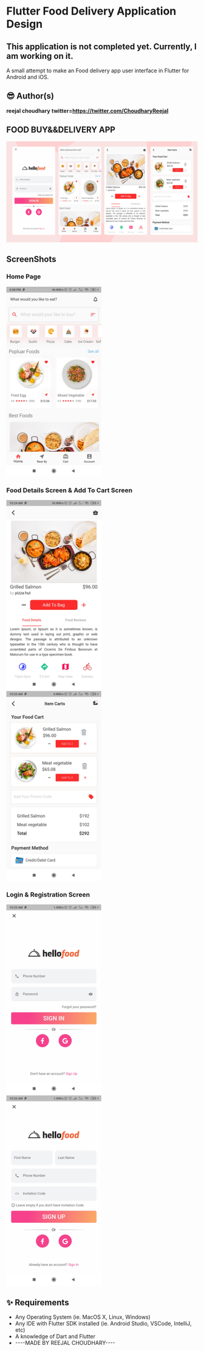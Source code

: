 # Flutter Food Delivery Application Design

## This application is not completed yet. Currently, I am working on it. 
A small attempt to make an Food delivery app user interface in Flutter for Android and iOS.

## 😎 Author(s)
**reejal choudhary** **twitter=https://twitter.com/ChoudharyReejal**
## FOOD BUY&&DELIVERY APP
<img src="screens/full_ui.png"  />

## ScreenShots
### Home Page
<img src="screens/home_screen.jpg" height="500em" />

### Food Details Screen & Add To Cart Screen
<img src="screens/detail_screen.jpg" height="500em" /> &nbsp;&nbsp;&nbsp;&nbsp; <img src="screens/add_to_cart_screen.jpg" height="500em" />

### Login & Registration Screen
<img src="screens/login_screen.jpg" height="500em" />&nbsp;&nbsp;&nbsp;&nbsp; <img src="screens/signin_scren.jpg" height="500em" />

## ✨ Requirements
* Any Operating System (ie. MacOS X, Linux, Windows)
* Any IDE with Flutter SDK installed (ie.  Android Studio, VSCode, IntelliJ, etc)
* A  knowledge of Dart and Flutter
* ----MADE BY REEJAL CHOUDHARY----



